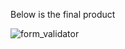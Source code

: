 Below is the final product

![form_validator](https://user-images.githubusercontent.com/79772304/149623132-b2ea52a2-fe92-4c99-9f02-ca3c25d882ca.gif)
